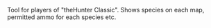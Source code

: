 Tool for players of "theHunter Classic".
Shows species on each map, permitted ammo for each species etc.
